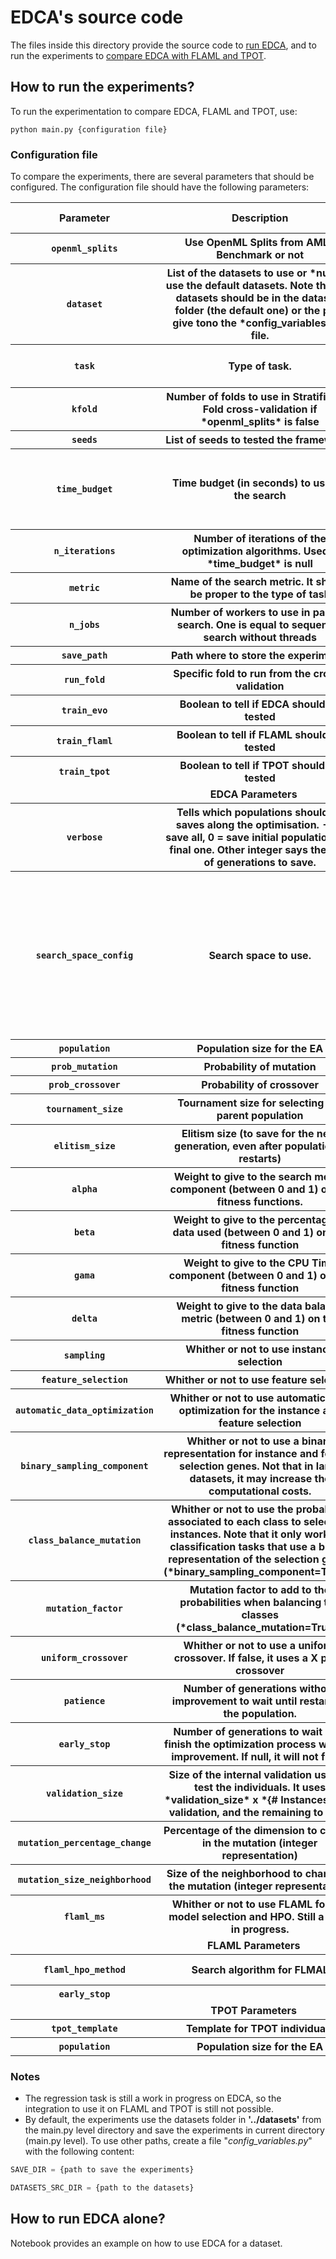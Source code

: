 # EDCA's source code

The files inside this directory provide the source code to [run EDCA](#how-to-run-edca-alone), and to run the experiments to [compare EDCA with FLAML and TPOT](#how-to-run-the-experiments).

## How to run the experiments?

To run the experimentation to compare EDCA, FLAML and TPOT, use:

    python main.py {configuration file}

### Configuration file

To compare the experiments, there are several parameters that should be configured. The configuration file should have the following parameters:

<table>
    <thead>
        <tr> 
            <th>Parameter</th>
            <th>Description</th>
            <th>Value type</th>
            <th>Default Value</th>
        </tr>
    </thead>
    <tbody>
        <tr> 
            <th><code>openml_splits</code></th>
            <th>Use OpenML Splits from AMLB Benchmark or not</th>
            <th>boolean</th>
            <th><code>false</code></th>
        </tr>
        <tr> 
            <th><code>dataset</code></th>
            <th>List of the datasets to use or *null* to use the default datasets. Note that the datasets should be in the datasets folder (the default one) or the path give tono the *config_variables.py* file.</th>
            <th>List of str or null</th>
            <th><code>null</code></th>
        </tr>
        <tr> 
            <th><code>task</code></th>
            <th>Type of task.</th>
            <th>str ["regression", "classification"]</th>
            <th><code>false</code></th>
        </tr>
        <tr> 
            <th><code>kfold</code></th>
            <th>Number of folds to use in Stratified K-Fold cross-validation if *openml_splits* is false</th>
            <th>int</th>
            <th><code>5</code></th>
        </tr>
        <tr> 
            <th><code>seeds</code></th>
            <th>List of seeds to tested the frameworks</th>
            <th>List of int</th>
            <th><code>[42]</code></th>
        </tr>
        <tr> 
            <th><code>time_budget</code></th>
            <th>Time budget (in seconds) to use for the search</th>
            <th>int, -1 indicates that it has no time budget, using the *n_iterations* as stop criteria</th>
            <th><code>-1</code></th>
        </tr>
        <tr> 
            <th><code>n_iterations</code></th>
            <th>Number of iterations of the optimization algorithms. Used if *time_budget* is null</th>
            <th>int</th>
            <th><code>150</code></th>
        </tr>
        <tr> 
            <th><code>metric</code></th>
            <th>Name of the search metric. It should be proper to the type of task</th>
            <th>str</th>
            <th><code>mcc</code></th>
        </tr>
        <tr> 
            <th><code>n_jobs</code></th>
            <th>Number of workers to use in parallel search. One is equal to sequential search without threads</th>
            <th>int</th>
            <th><code>1</code></th>
        </tr>
        <tr> 
            <th><code>save_path</code></th>
            <th>Path where to store the experiments</th>
            <th>str</th>
            <th><code>""</code></th>
        </tr>
        <tr> 
            <th><code>run_fold</code></th>
            <th>Specific fold to run from the cross-validation</th>
            <th>int or null to run all the folds</th>
            <th><code>null</code></th>
        </tr>
        <tr> 
            <th><code>train_evo</code></th>
            <th>Boolean to tell if EDCA should be tested</th>
            <th>boolean</th>
            <th><code>true</code></th>
        </tr>
        <tr> 
            <th><code>train_flaml</code></th>
            <th>Boolean to tell if FLAML should be tested</th>
            <th>boolean</th>
            <th><code>true</code></th>
        </tr>
        <tr> 
            <th><code>train_tpot</code></th>
            <th>Boolean to tell if TPOT should be tested</th>
            <th>boolean</th>
            <th><code>true</code></th>
        </tr>
        <tr>
            <td colspan="4" align="center"><strong>EDCA Parameters</strong></td>
        </tr>
        <tr> 
            <th><code>verbose</code></th>
            <th>Tells which populations should be saves along the optimisation. -1 = save all, 0 = save initial population and final one. Other integer says the step of generations to save. </th>
            <th>int</th>
            <th><code>false</code></th>
        </tr>
        <tr> 
            <th><code>search_space_config</code></th>
            <th>Search space to use.</th>
            <th>If dict, it should the contain the search space according to the task type used. If str, it should give the name of the config file, inside "edca/configs". If null, it uses the default configs</th>
            <th><code>null</code></th>
        </tr>
        <tr> 
            <th><code>population</code></th>
            <th>Population size for the EA</th>
            <th>int</th>
            <th><code>25</code></th>
        </tr>
        <tr> 
            <th><code>prob_mutation</code></th>
            <th>Probability of mutation</th>
            <th>float</th>
            <th><code>0.3</code></th>
        </tr>
        <tr> 
            <th><code>prob_crossover</code></th>
            <th>Probability of crossover</th>
            <th>float</th>
            <th><code>0.8</code></th>
        </tr>
        <tr> 
            <th><code>tournament_size</code></th>
            <th>Tournament size for selecting the parent population</th>
            <th>int</th>
            <th><code>3</code></th>
        </tr>
        <tr> 
            <th><code>elitism_size</code></th>
            <th>Elitism size (to save for the next generation, even after population's restarts)</th>
            <th>int</th>
            <th><code>1</code></th>
        </tr>
        <tr> 
            <th><code>alpha</code></th>
            <th>Weight to give to the search metric component (between 0 and 1) of the fitness functions.</th>
            <th>float</th>
            <th><code>1</code></th>
        </tr>
        <tr> 
            <th><code>beta</code></th>
            <th>Weight to give to the percentage of data used (between 0 and 1) on the fitness function</th>
            <th>float</th>
            <th><code>0</code></th>
        </tr>
        <tr> 
            <th><code>gama</code></th>
            <th>Weight to give to the CPU Time component (between 0 and 1) on the fitness function</th>
            <th>float</th>
            <th><code>0</code></th>
        </tr>
        <tr> 
            <th><code>delta</code></th>
            <th>Weight to give to the data balance metric (between 0 and 1) on the fitness function</th>
            <th>int</th>
            <th><code>0</code></th>
        </tr>
        <tr> 
            <th><code>sampling</code></th>
            <th>Whither or not to use instance selection</th>
            <th>boolean</th>
            <th><code>true</code></th>
        </tr>
        <tr> 
            <th><code>feature_selection</code></th>
            <th>Whither or not to use feature selection</th>
            <th>boolean</th>
            <th><code>true</code></th>
        </tr>
        <tr> 
            <th><code>automatic_data_optimization</code></th>
            <th>Whither or not to use automatic data optimization for the instance and feature selection</th>
            <th>boolean</th>
            <th><code>true</code></th>
        </tr>
        <tr> 
            <th><code>binary_sampling_component</code></th>
            <th>Whither or not to use a binary representation for instance and feature selection genes. Not that in large datasets, it may increase the computational costs.</th>
            <th>boolean. If false, it uses a integer sparse representation.</th>
            <th><code>false</code></th>
        </tr>
        <tr> 
            <th><code>class_balance_mutation</code></th>
            <th>Whither or not to use the probability associated to each class to select the instances. Note that it only works on classification tasks that use a binary representation of the selection genes (*binary_sampling_component=True*).</th>
            <th>boolean</th>
            <th><code>0</code></th>
        </tr>
        <tr> 
            <th><code>mutation_factor</code></th>
            <th>Mutation factor to add to the probabilities when balancing the classes (*class_balance_mutation=True*)</th>
            <th>float</th>
            <th><code>0.5</code></th>
        </tr>
        <tr> 
            <th><code>uniform_crossover</code></th>
            <th>Whither or not to use a uniform crossover. If false, it uses a X point crossover</th>
            <th>boolean</th>
            <th><code>false</code></th>
        </tr>
        <tr> 
            <th><code>patience</code></th>
            <th>Number of generations without improvement to wait until restarting the population.</th>
            <th>int or null (no restarts)</th>
            <th><code>null</code></th>
        </tr>
        <tr> 
            <th><code>early_stop</code></th>
            <th>Number of generations to wait until finish the optimization process without improvement. If null, it will not finish</th>
            <th>int or null</th>
            <th><code>null</code></th>
        </tr>
        <tr> 
            <th><code>validation_size</code></th>
            <th>Size of the internal validation used to test the individuals. It uses *validation_size* x *{# Instances}* for validation, and the remaining to train.</th>
            <th>float</th>
            <th><code>0.25</code></th>
        </tr>
        <tr> 
            <th><code>mutation_percentage_change</code></th>
            <th>Percentage of the dimension to change in the mutation (integer representation)</th>
            <th>float</th>
            <th><code>0.1</code></th>
        </tr>
        <tr> 
            <th><code>mutation_size_neighborhood</code></th>
            <th>Size of the neighborhood to change in the mutation (integer representation)</th>
            <th>int</th>
            <th><code>10</code></th>
        </tr>
        <tr> 
            <th><code>flaml_ms</code></th>
            <th>Whither or not to use FLAML for the model selection and HPO. Still a work in progress.</th>
            <th>boolean</th>
            <th><code>false</code></th>
        </tr>
        <tr>
            <td colspan="4" align="center"><strong>FLAML Parameters</strong></td>
        </tr>
        <tr> 
            <th><code>flaml_hpo_method</code></th>
            <th>Search algorithm for FLMAL</th>
            <th>str ["cfo", "blend"]</th>
            <th><code>"cfo"</code></th>
        </tr>
        <tr> 
            <th><code>early_stop</code></th>
            <th></th>
            <th>int or null</th>
            <th><code>0</code></th>
        </tr>
        <tr>
            <td colspan="4" align="center"><strong>TPOT Parameters</strong></td>
        </tr>
        <tr> 
            <th><code>tpot_template</code></th>
            <th>Template for TPOT individuals </th>
            <th>str or null</th>
            <th><code>null</code></th>
        </tr>
        <tr> 
            <th><code>population</code></th>
            <th>Population size for the EA</th>
            <th>int</th>
            <th><code>25</code></th>
        </tr>
    </tbody>
</table>

### Notes

- The regression task is still a work in progress on EDCA, so the integration to use it on FLAML and TPOT is still not possible.
- By default, the experiments use the datasets folder in **'../datasets'** from the main.py level directory and save the experiments in current directory (main.py level). To use other paths, create a file "*config_variables.py*" with the following content:

```python
SAVE_DIR = {path to save the experiments}

DATASETS_SRC_DIR = {path to the datasets}
```

## How to run EDCA alone?
Notebook  provides an example on how to use EDCA for a dataset.
